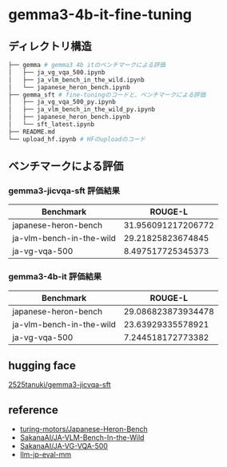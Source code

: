 # gemma3-4b-it-fine-tuning

## ディレクトリ構造

```bash
├── gemma # gemma3 4b itのベンチマークによる評価
│   ├── ja_vg_vqa_500.ipynb
│   ├── ja_vlm_bench_in_the_wild.ipynb
│   └── japanese_heron_bench.ipynb
├── gemma_sft # fine-tuningのコードと、ベンチマークによる評価
│   ├── ja_vg_vqa_500_py.ipynb
│   ├── ja_vlm_bench_in_the_wild_py.ipynb
│   ├── japanese_heron_bench.ipynb
│   └── sft_latest.ipynb
├── README.md
└── upload_hf.ipynb # HFのuploadのコード

```

## ベンチマークによる評価

### gemma3-jicvqa-sft 評価結果

| Benchmark                   | ROUGE-L            |
|-----------------------------|--------------------|
| japanese-heron-bench        | 31.956091217206772 |
| ja-vlm-bench-in-the-wild    | 29.21825823674845  |
| ja-vg-vqa-500               | 8.497517725345373  |

### gemma3-4b-it 評価結果

| Benchmark                   | ROUGE-L            |
|-----------------------------|--------------------|
| japanese-heron-bench        | 29.086823873934478 |
| ja-vlm-bench-in-the-wild    | 23.63929335578921  |
| ja-vg-vqa-500               | 7.244518172773382  |

## hugging face

[2525tanuki/gemma3-jicvqa-sft](https://huggingface.co/2525tanuki/gemma3-jicvqa-sft/blob/main/README.md)


## reference

- [turing-motors/Japanese-Heron-Bench](https://huggingface.co/datasets/turing-motors/Japanese-Heron-Bench)
- [SakanaAI/JA-VLM-Bench-In-the-Wild](https://huggingface.co/datasets/SakanaAI/JA-VLM-Bench-In-the-Wild/tree/main)
- [SakanaAI/JA-VG-VQA-500](https://huggingface.co/datasets/SakanaAI/JA-VG-VQA-500)
- [llm-jp-eval-mm](https://github.com/llm-jp/llm-jp-eval-mm/tree/master)
